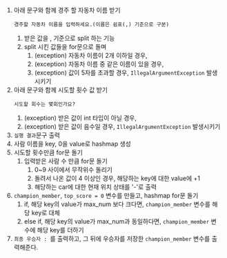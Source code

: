 1. 아래 문구와 함께 경주 할 자동차 이름 받기
   ```
   경주할 자동차 이름을 입력하세요.(이름은 쉼표(,) 기준으로 구분)
   ```
    1. 받은 값을 , 기준으로 split 하는 기능
    2. split 시킨 값들을 for문으로 돌며
        1. (exception) 자동차 이름이 2개 이하일 경우, 
        2. (exception) 자동차 이름 중 같은 이름이 있을 경우,
        3. (exception) 값이 5자를 초과할 경우, `IllegalArgumentException` 발생시키기
2. 아래 문구와 함께 시도할 횟수 값 받기
   ```
   시도할 회수는 몇회인가요?
   ```
    1. (exception) 받은 값이 int 타입이 아닐 경우, 
    2. (exception) 받은 값이 음수일 경우, `IllegalArgumentException` 발생시키기
3. `실행 결과`문구 출력
4. 사람 이름을 key, 0을 value로 hashmap 생성
5. 시도할 횟수만큼 for문 돌기
    1. 입력받은 사람 수 만큼 for문 돌기
       1. 0~9 사이에서 무작위수 돌리기
       2. 돌려서 나온 값이 4 이상인 경우, 해당하는 key에 대한 value에 +1
       3. 해당하는 car에 대한 현재 위치 상태를 '-'로 출력
6. `champion_member`, `top_score = 0` 변수를 만들고, hashmap for문 돌기
    1. if, 해당 key의 value가 max_num 보다 크다면, `champion_member` 변수를 해당 key로 대체
    2. else if, 해당 key의 value가 max_num과 동일하다면, `champion_member` 변수에 해당 key를 더하기
7. `최종 우승자 : `를 출력하고, 그 뒤에 우승자를 저장한 `champion_member` 변수를 출력해준다.